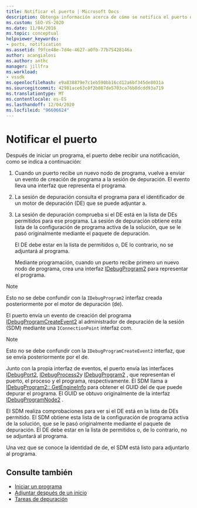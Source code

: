 ```yaml
---
title: Notificar el puerto | Microsoft Docs
description: Obtenga información acerca de cómo se notifica el puerto después de iniciar un programa. Este artículo contiene una descripción detallada.
ms.custom: SEO-VS-2020
ms.date: 11/04/2016
ms.topic: conceptual
helpviewer_keywords:
- ports, notification
ms.assetid: f9fce48e-7d4e-4627-a0fb-77b75428146a
author: acangialosi
ms.author: anthc
manager: jillfra
ms.workload:
- vssdk
ms.openlocfilehash: e9a838879e7c1eb590bb16cd12a6bf345de8031a
ms.sourcegitcommit: 42981ace63c0f2b087de5703ca76b8dcdd93a719
ms.translationtype: MT
ms.contentlocale: es-ES
ms.lasthandoff: 12/04/2020
ms.locfileid: "96606624"
---
```

# <a name="notify-the-port"></a>Notificar el puerto
Después de iniciar un programa, el puerto debe recibir una notificación, como se indica a continuación:

1. Cuando un puerto recibe un nuevo nodo de programa, vuelve a enviar un evento de creación de programa a la sesión de depuración. El evento lleva una interfaz que representa el programa.

2. La sesión de depuración consulta el programa para el identificador de un motor de depuración (DE) que se puede adjuntar a.

3. La sesión de depuración comprueba si el DE está en la lista de DEs permitidos para ese programa. La sesión de depuración obtiene esta lista de la configuración de programa activa de la solución, que se le pasó originalmente mediante el paquete de depuración.

    El DE debe estar en la lista de permitidos o, DE lo contrario, no se adjuntará al programa.

   Mediante programación, cuando un puerto recibe primero un nuevo nodo de programa, crea una interfaz [IDebugProgram2](../../extensibility/debugger/reference/idebugprogram2.md) para representar el programa.

> [!NOTE]
> Esto no se debe confundir con la `IDebugProgram2` interfaz creada posteriormente por el motor de depuración (de).

 El puerto envía un evento de creación del programa [IDebugProgramCreateEvent2](../../extensibility/debugger/reference/idebugprogramcreateevent2.md) al administrador de depuración de la sesión (SDM) mediante una `IConnectionPoint` interfaz com.

> [!NOTE]
> Esto no se debe confundir con la `IDebugProgramCreateEvent2` interfaz, que se envía posteriormente por el de.

 Junto con la propia interfaz de eventos, el puerto envía las interfaces [IDebugPort2](../../extensibility/debugger/reference/idebugport2.md), [IDebugProcess2](../../extensibility/debugger/reference/idebugprocess2.md)y [IDebugProgram2](../../extensibility/debugger/reference/idebugprogram2.md) , que representan el puerto, el proceso y el programa, respectivamente. El SDM llama a [IDebugProgram2:: GetEngineInfo](../../extensibility/debugger/reference/idebugprogram2-getengineinfo.md) para obtener el GUID del de que puede depurar el programa. El GUID se obtuvo originalmente de la interfaz [IDebugProgramNode2](../../extensibility/debugger/reference/idebugprogramnode2.md) .

 El SDM realiza comprobaciones para ver si el DE está en la lista de DEs permitido. El SDM obtiene esta lista de la configuración de programa activa de la solución, que se le pasó originalmente mediante el paquete de depuración. El DE debe estar en la lista de permitidos o, de lo contrario, no se adjuntará al programa.

 Una vez que se conoce la identidad de de, el SDM está listo para adjuntarlo al programa.

## <a name="see-also"></a>Consulte también
- [Iniciar un programa](../../extensibility/debugger/launching-a-program.md)
- [Adjuntar después de un inicio](../../extensibility/debugger/attaching-after-a-launch.md)
- [Tareas de depuración](../../extensibility/debugger/debugging-tasks.md)
